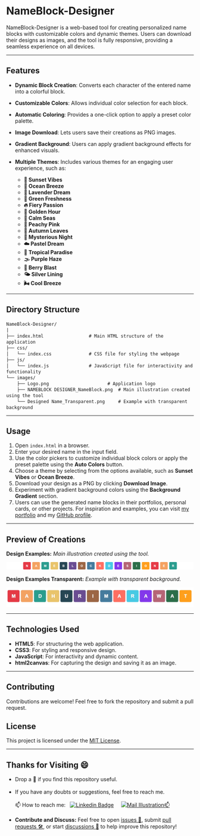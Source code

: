 # NameBlock-Designer
NameBlock-Designer is a web-based tool for creating personalized name blocks with customizable colors and dynamic themes. Users can download their designs as images, and the tool is fully responsive, providing a seamless experience on all devices.

---

## Features
- **Dynamic Block Creation**: Converts each character of the entered name into a colorful block.
- **Customizable Colors**: Allows individual color selection for each block.
- **Automatic Coloring**: Provides a one-click option to apply a preset color palette.
- **Image Download**: Lets users save their creations as PNG images.
- **Gradient Background**: Users can apply gradient background effects for enhanced visuals.
- **Multiple Themes**: Includes various themes for an engaging user experience, such as:
  
  - **🌅 Sunset Vibes**
  - **🌊 Ocean Breeze**
  - **🌙 Lavender Dream**
  - **🍃 Green Freshness**
  - **🔥 Fiery Passion**
  - **🌇 Golden Hour**
  - **🚢 Calm Seas**
  - **💖 Peachy Pink**
  - **🍂 Autumn Leaves**
  - **🌌 Mysterious Night**
  - **☁️ Pastel Dream**
  - **🌴 Tropical Paradise**
  - **🌫️ Purple Haze**
  - **🍓 Berry Blast**
  - **🌤️ Silver Lining**
  - **🌬️ Cool Breeze**
    
---

## Directory Structure
```plaintext
NameBlock-Designer/
|
├── index.html                 # Main HTML structure of the application
├── css/
│   └── index.css              # CSS file for styling the webpage
├── js/
│   └── index.js               # JavaScript file for interactivity and functionality
└── images/
    ├── Logo.png                      # Application logo
    ├── NAMEBLOCK DESIGNER_NameBlock.png  # Main illustration created using the tool
    └── Designed Name_Transparent.png     # Example with transparent background
```

---

## Usage
1. Open `index.html` in a browser.
2. Enter your desired name in the input field.
3. Use the color pickers to customize individual block colors or apply the preset palette using the **Auto Colors** button.
4. Choose a theme by selecting from the options available, such as **Sunset Vibes** or **Ocean Breeze**.
5. Download your design as a PNG by clicking **Download Image**.
6. Experiment with gradient background colors using the **Background Gradient** section.
7. Users can use the generated name blocks in their portfolios, personal cards, or other projects. For inspiration and examples, you can visit [my portfolio](https://madhurimarawat.github.io/Portfolio-Website/) and my [GitHub profile](https://github.com/madhurimarawat).

---

## Preview of Creations

**Design Examples:** *Main illustration created using the tool.*

![Main Illustration](images/NAMEBLOCK%20DESIGNER_NameBlock.png)

**Design Examples Transparent:** *Example with transparent background.*

![Transparent Background Example](images/Designed%20Name_Transparent.png)

---

## Technologies Used
- **HTML5**: For structuring the web application.
- **CSS3**: For styling and responsive design.
- **JavaScript**: For interactivity and dynamic content.
- **html2canvas**: For capturing the design and saving it as an image.

---

## Contributing
Contributions are welcome! Feel free to fork the repository and submit a pull request.

## License
This project is licensed under the [MIT License](LICENSE).

---

## Thanks for Visiting 😄

- Drop a 🌟 if you find this repository useful.<br><br>
- If you have any doubts or suggestions, feel free to reach me.<br><br>
📫 How to reach me:  &nbsp; [![Linkedin Badge](https://img.shields.io/badge/-madhurima-blue?style=flat&logo=Linkedin&logoColor=white)](https://www.linkedin.com/in/madhurima-rawat/) &nbsp; &nbsp;
<a href ="mailto:rawatmadhurima@gmail.com"><img src="https://github.com/madhurimarawat/Machine-Learning-Using-Python/assets/105432776/b6a0873a-e961-42c0-8fbf-ab65828c961a" height=35 width=30 title="Mail Illustration" alt="Mail Illustration📫" > </a><br><br>
- **Contribute and Discuss:** Feel free to open <a href= "https://github.com/madhurimarawat/NameBlock-Designer/issues">issues 🐛</a>, submit <a href = "https://github.com/madhurimarawat/NameBlock-Designer/pulls">pull requests 🛠️</a>, or start <a href = "https://github.com/madhurimarawat/NameBlock-Designer/discussions">discussions 💬</a> to help improve this repository!

